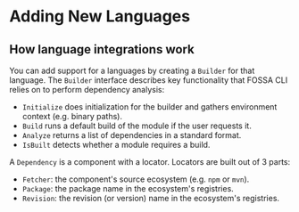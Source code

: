 # Adding New Languages

## How language integrations work

You can add support for a languages by creating a `Builder` for that language.
The `Builder` interface describes key functionality that FOSSA CLI relies on to
perform dependency analysis:

- `Initialize` does initialization for the builder and gathers environment
  context (e.g. binary paths).
- `Build` runs a default build of the module if the user requests it.
- `Analyze` returns a list of dependencies in a standard format.
- `IsBuilt` detects whether a module requires a build.

A `Dependency` is a component with a locator. Locators are built out of 3 parts:
- `Fetcher`: the component's source ecosystem (e.g. `npm` or `mvn`).
- `Package`: the package name in the ecosystem's registries.
- `Revision`: the revision (or version) name in the ecosystem's registries.
